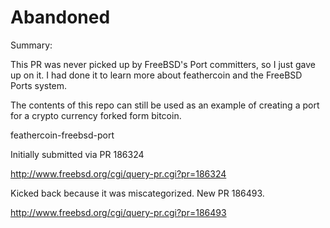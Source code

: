 Abandoned
=========

Summary:

This PR was never picked up by FreeBSD's Port committers, so I just gave
up on it. I had done it to learn more about feathercoin and the FreeBSD
Ports system.

The contents of this repo can still be used as an example of creating a
port for a crypto currency forked form bitcoin.

feathercoin-freebsd-port

Initially submitted via PR 186324

http://www.freebsd.org/cgi/query-pr.cgi?pr=186324

Kicked back because it was miscategorized. New PR 186493.

http://www.freebsd.org/cgi/query-pr.cgi?pr=186493
